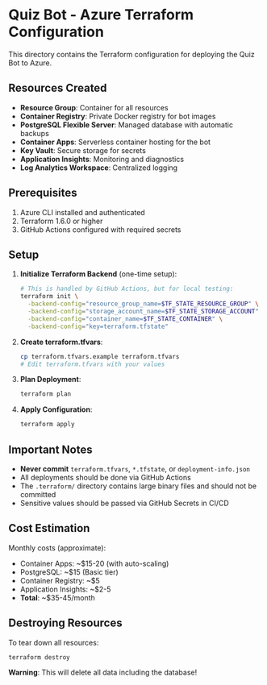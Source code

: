 # Quiz Bot - Azure Terraform Configuration

This directory contains the Terraform configuration for deploying the Quiz Bot to Azure.

## Resources Created

- **Resource Group**: Container for all resources
- **Container Registry**: Private Docker registry for bot images
- **PostgreSQL Flexible Server**: Managed database with automatic backups
- **Container Apps**: Serverless container hosting for the bot
- **Key Vault**: Secure storage for secrets
- **Application Insights**: Monitoring and diagnostics
- **Log Analytics Workspace**: Centralized logging

## Prerequisites

1. Azure CLI installed and authenticated
2. Terraform 1.6.0 or higher
3. GitHub Actions configured with required secrets

## Setup

1. **Initialize Terraform Backend** (one-time setup):
   ```bash
   # This is handled by GitHub Actions, but for local testing:
   terraform init \
     -backend-config="resource_group_name=$TF_STATE_RESOURCE_GROUP" \
     -backend-config="storage_account_name=$TF_STATE_STORAGE_ACCOUNT" \
     -backend-config="container_name=$TF_STATE_CONTAINER" \
     -backend-config="key=terraform.tfstate"
   ```

2. **Create terraform.tfvars**:
   ```bash
   cp terraform.tfvars.example terraform.tfvars
   # Edit terraform.tfvars with your values
   ```

3. **Plan Deployment**:
   ```bash
   terraform plan
   ```

4. **Apply Configuration**:
   ```bash
   terraform apply
   ```

## Important Notes

- **Never commit** `terraform.tfvars`, `*.tfstate`, or `deployment-info.json`
- All deployments should be done via GitHub Actions
- The `.terraform/` directory contains large binary files and should not be committed
- Sensitive values should be passed via GitHub Secrets in CI/CD

## Cost Estimation

Monthly costs (approximate):
- Container Apps: ~$15-20 (with auto-scaling)
- PostgreSQL: ~$15 (Basic tier)
- Container Registry: ~$5
- Application Insights: ~$2-5
- **Total**: ~$35-45/month

## Destroying Resources

To tear down all resources:
```bash
terraform destroy
```

**Warning**: This will delete all data including the database!